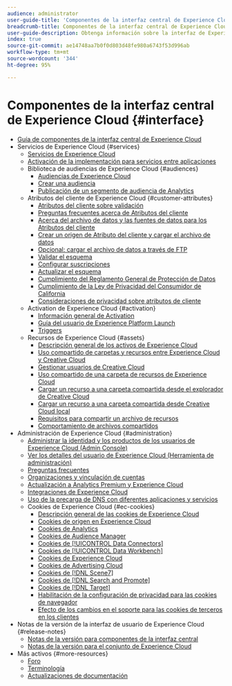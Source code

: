 ```yaml
---
audience: administrator
user-guide-title: 'Componentes de la interfaz central de Experience Cloud '
breadcrumb-title: Componentes de la interfaz central de Experience Cloud
user-guide-description: Obtenga información sobre la interfaz de Experience Cloud, configure las preferencias, busque ayuda y objetos empresariales. Obtenga ayuda sobre la administración de usuarios y productos, los atributos del cliente, la biblioteca de audiencias, las cookies y los activos de Experience Cloud.
index: true
source-git-commit: ae14748aa7b0f0d803d48fe980a6743f53d996ab
workflow-type: tm+mt
source-wordcount: '344'
ht-degree: 95%

---
```



# Componentes de la interfaz central de Experience Cloud {#interface}

+ [Guía de componentes de la interfaz central de Experience Cloud](experience-cloud.md)
+ Servicios de Experience Cloud {#services}
   + [Servicios de Experience Cloud](core-services-landing.md)
   + [Activación de la implementación para servicios entre aplicaciones](core-services.md)
   + Biblioteca de audiencias de Experience Cloud {#audiences}
      + [Audiencias de Experience Cloud](audience-library.md)
      + [Crear una audiencia](t-audience-create.md)
      + [Publicación de un segmento de audiencia de Analytics](t-publish-audience-segment.md)
   + Atributos del cliente de Experience Cloud {#customer-attributes}
      + [Atributos del cliente sobre validación](attributes.md)
      + [Preguntas frecuentes acerca de Atributos del cliente](faq-crs.md)
      + [Acerca del archivo de datos y las fuentes de datos para los Atributos del cliente](crs-data-file.md)
      + [Crear un origen de Atributo del cliente y cargar el archivo de datos](t-crs-usecase.md)
      + [Opcional: cargar el archivo de datos a través de FTP](t-upload-attributes-ftp.md)
      + [Validar el esquema](validate-schema.md)
      + [Configurar suscripciones](subscription.md)
      + [Actualizar el esquema](t-update-schema.md)
      + [Cumplimiento del Reglamento General de Protección de Datos](gdpr.md)
      + [Cumplimiento de la Ley de Privacidad del Consumidor de California](ccpa.md)
      + [Consideraciones de privacidad sobre atributos de cliente](privacy-mac.md)
   + Activation de Experience Cloud {#activation}
      + [Información general de Activation](activation.md)
      + [Guía del usuario de Experience Platform Launch](https://experienceleague.adobe.com/docs/experience-platform/tags/home.html?lang=es)
      + [Triggers](triggers.md)
   + Recursos de Experience Cloud {#assets}
      + [Descripción general de los activos de Experience Cloud](experience-cloud-assets.md)
      + [Uso compartido de carpetas y recursos entre Experience Cloud y Creative Cloud](creative-cloud.md)
      + [Gestionar usuarios de Creative Cloud](t-admin-add-cc-user.md)
      + [Uso compartido de una carpeta de recursos de Experience Cloud](t-share-creative-cloud.md)
      + [Cargar un recurso a una carpeta compartida desde el explorador de Creative Cloud](t-upload-asset-cc.md)
      + [Cargar un recurso a una carpeta compartida desde Creative Cloud local](t-cc-asset-upload-thor.md)
      + [Requisitos para compartir un archivo de recursos](assets-file-reqs.md)
      + [Comportamiento de archivos compartidos](asset-behavior.md)
+ Administración de Experience Cloud {#administration}
   + [Administrar la identidad y los productos de los usuarios de Experience Cloud (Admin Console)](admin-getting-started.md)
   + [Ver los detalles del usuario de Experience Cloud (Herramienta de administración)](admin-tool-experience-cloud.md)
   + [Preguntas frecuentes](faq.md)
   + [Organizaciones y vinculación de cuentas](organizations.md)
   + [Actualización a Analytics Premium y Experience Cloud](upgrade-to-analytics-premium.md)
   + [Integraciones de Experience Cloud](marketing-cloud-integrations.md)
   + [Uso de la precarga de DNS con diferentes aplicaciones y servicios](dns-prefetch.md)
   + Cookies de Experience Cloud {#ec-cookies}
      + [Descripción general de las cookies de Experience Cloud](cookies-privacy.md)
      + [Cookies de origen en Experience Cloud](cookies-first-party.md)
      + [Cookies de Analytics](cookies-analytics.md)
      + [Cookies de Audience Manager](cookies-am.md)
      + [Cookies de [!UICONTROL Data Connectors]](cookies-dc.md)
      + [Cookies de [!UICONTROL Data Workbench]](cookies-insight.md)
      + [Cookies de Experience Cloud](cookies-mc.md)
      + [Cookies de Advertising Cloud](cookies-advertising-cloud.md)
      + [Cookies de [!DNL Scene7]](cookies-s7.md)
      + [Cookies de [!DNL Search and Promote]](cookies-snp.md)
      + [Cookies de [!DNL Target]](cookies-target.md)
      + [Habilitación de la configuración de privacidad para las cookies de navegador](browser-cookie-settings.md)
      + [Efecto de los cambios en el soporte para las cookies de terceros en los clientes](cookies-thirdparty.md)
+ Notas de la versión de la interfaz de usuario de Experience Cloud {#release-notes}
   + [Notas de la versión para componentes de la interfaz central](release-notes.md)
   + [Notas de la versión para el conjunto de Experience Cloud](https://experienceleague.adobe.com/docs/release-notes/experience-cloud/current.html?lang=es)
+ Más activos {#more-resources}
   + [Foro](https://experienceleaguecommunities.adobe.com/)
   + [Terminología](terms.md)
   + [Actualizaciones de documentación](doc-updates.md)
